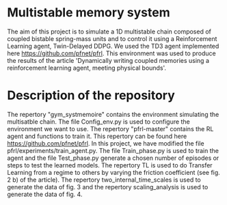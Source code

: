 # Multistable memory system

The aim of this project is to simulate a 1D multistable chain composed of coupled bistable spring-mass units and to control
it using a Reinforcement Learning agent, Twin-Delayed DDPG. We used the TD3 agent implemented here https://github.com/pfnet/pfrl.
This environment was used to produce the results of the article 'Dynamically writing coupled memories using a reinforcement learning agent, meeting physical bounds'.

# Description of the repository

The repertory "gym_systmemoire" contains the environment simulating the multisatble chain. 
The file Config_env.py is used to configure the environment we want to use.
The repertory "pfrl-master" contains the RL agent and functions to train it. This repertory can be found here https://github.com/pfnet/pfrl.
In this project, we have modified the file pfrl/experiments/train_agent.py.
The file Train_phase.py is used to train the agent and the file Test_phase.py generate a chosen number of episodes or steps to test 
the learned models. 
The repertory TL is used to do Transfer Learning from a regime to others by varying the friction coefficient (see fig. 2 b) of the article).
The repertory two_internal_time_scales is used to generate the data of fig. 3 and the repertory scaling_analysis is used to generate the 
data of fig. 4.

